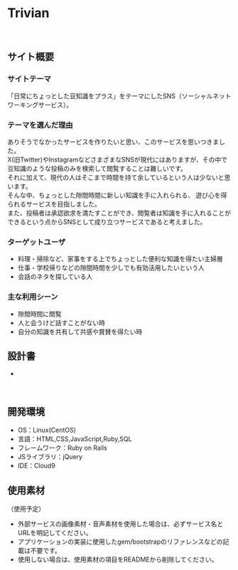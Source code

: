 # Trivian
​
## サイト概要
### サイトテーマ
「日常にちょっとした豆知識をプラス」をテーマにしたSNS（ソーシャルネットワーキングサービス）。
​
### テーマを選んだ理由
ありそうでなかったサービスを作りたいと思い、このサービスを思いつきました。  
X(旧Twitter)やInstagramなどさまざまなSNSが現代にはありますが、その中で豆知識のような投稿のみを検索して閲覧することは難しいです。  
それに加えて、現代の人はそこまで時間を持て余しているという人は少ないと思います。  
そんな中、ちょっとした隙間時間に新しい知識を手に入れられる、
遊び心を得られるサービスを目指しました。  
また、投稿者は承認欲求を満たすことができ、閲覧者は知識を手に入れることができるという点からSNSとして成り立つサービスであると考えました。
​
### ターゲットユーザ
- 料理・掃除など、家事をする上でちょっとした便利な知識を得たい主婦層
- 仕事・学校帰りなどの隙間時間を少しでも有効活用したいという人
- 会話のネタを探している人

### 主な利用シーン
- 隙間時間に閲覧
- 人と会うけど話すことがない時
- 自分の知識を共有して共感や賞賛を得たい時
​
## 設計書
<!--テーマを設定・提出する時点では不要です-->
-
​
## 開発環境
- OS：Linux(CentOS)
- 言語：HTML,CSS,JavaScript,Ruby,SQL
- フレームワーク：Ruby on Rails
- JSライブラリ：jQuery
- IDE：Cloud9
​
## 使用素材
（使用予定）
- 外部サービスの画像素材・音声素材を使用した場合は、必ずサービス名とURLを明記してください。
- アプリケーションの実装に使用したgem/bootstrapのリファレンスなどの記載は不要です。
- 使用しない場合は、使用素材の項目をREADMEから削除してください。